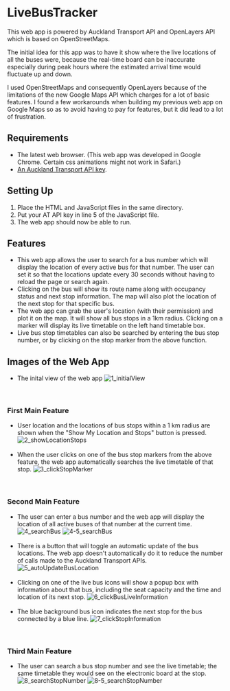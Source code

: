 # LiveBusTracker
This web app is powered by Auckland Transport API and OpenLayers API which is based on OpenStreetMaps. 

The initial idea for this app was to have it show where the live locations of all the buses were, because the real-time board can be inaccurate especially during peak hours where the estimated arrival time would fluctuate up and down.

I used OpenStreetMaps and consequently OpenLayers because of the limitations of the new Google Maps API which charges for a lot of basic features. I found a few workarounds when building my previous web app on Google Maps so as to avoid having to pay for features, but it did lead to a lot of frustration.
## Requirements
- The latest web browser. (This web app was developed in Google Chrome. Certain css animations might not work in Safari.)
- [An Auckland Transport API key](https://dev-portal.at.govt.nz/).



## Setting Up
1. Place the HTML and JavaScript files in the same directory.
2. Put your AT API key in line 5 of the JavaScript file.
3. The web app should now be able to run.

## Features
* This web app allows the user to search for a bus number which will display the location of every active bus for that number. The user can set it so that the locations update every 30 seconds without having to reload the page or search again.
* Clicking on the bus will show its route name along with occupancy status and next stop information. The map will also plot the location of the next stop for that specific bus.
* The web app can grab the user's location (with their permission) and plot it on the map. It will show all bus stops in a 1km radius. Clicking on a marker will display its live timetable on the left hand timetable box.
* Live bus stop timetables can also be searched by entering the bus stop number, or by clicking on the stop marker from the above function.

## Images of the Web App
- The inital view of the web app
![1_initialView](https://user-images.githubusercontent.com/45221821/63489649-cbbabf80-c506-11e9-8865-c55d5107bd97.PNG)
<br/><br/><br/>
### First Main Feature
- User location and the locations of bus stops within a 1 km radius are shown when the "Show My Location and Stops" button is pressed.
![2_showLocationStops](https://user-images.githubusercontent.com/45221821/63489653-ceb5b000-c506-11e9-8717-0f9411b94552.PNG)
<br/><br/>
- When the user clicks on one of the bus stop markers from the above feature, the web app automatically searches the live timetable of that stop.
![3_clickStopMarker](https://user-images.githubusercontent.com/45221821/63489661-d2493700-c506-11e9-87d3-7eec8a6b6b38.PNG)
<br/><br/><br/>
### Second Main Feature
- The user can enter a bus number and the web app will display the location of all active buses of that number at the current time.
![4_searchBus](https://user-images.githubusercontent.com/45221821/63489666-d412fa80-c506-11e9-9cf7-6bb983668a22.PNG)
![4-5_searchBus](https://user-images.githubusercontent.com/45221821/63489669-d70deb00-c506-11e9-817d-746533cdb919.PNG)
<br/><br/>
- There is a button that will toggle an automatic update of the bus locations. The web app doesn't automatically do it to reduce the number of calls made to the Auckland Transport APIs.<br/>
![5_autoUpdateBusLocation](https://user-images.githubusercontent.com/45221821/63489674-d9704500-c506-11e9-8001-cb2568e16965.PNG)
<br/><br/>
- Clicking on one of the live bus icons will show a popup box with information about that bus, including the seat capacity and the time and location of its next stop.
![6_clickBusLiveInformation](https://user-images.githubusercontent.com/45221821/63489677-dbd29f00-c506-11e9-9605-66da0ad2c1e8.PNG)
<br/><br/>
- The blue background bus icon indicates the next stop for the bus connected by a blue line.
![7_clickStopInformation](https://user-images.githubusercontent.com/45221821/63489681-de34f900-c506-11e9-90c9-dc7300bff78a.PNG)
<br/><br/><br/>
### Third Main Feature
- The user can search a bus stop number and see the live timetable; the same timetable they would see on the electronic board at the stop.<br/>
![8_searchStopNumber](https://user-images.githubusercontent.com/45221821/63489689-dffebc80-c506-11e9-9338-5fc0509fbec4.PNG)
![8-5_searchStopNumber](https://user-images.githubusercontent.com/45221821/63489691-e1c88000-c506-11e9-9a14-9ba92dc21ae9.PNG)
